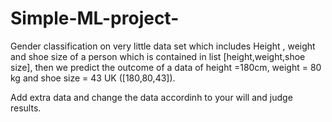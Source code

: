 # Simple-ML-project-
Gender classification on very little data set which includes Height , weight and shoe size of a person which is contained in list [height,weight,shoe size],
then we predict the outcome of a data of height =180cm, weight = 80 kg and shoe size = 43 UK ([180,80,43]).

Add extra data and change the data accordinh to your will and judge results.
